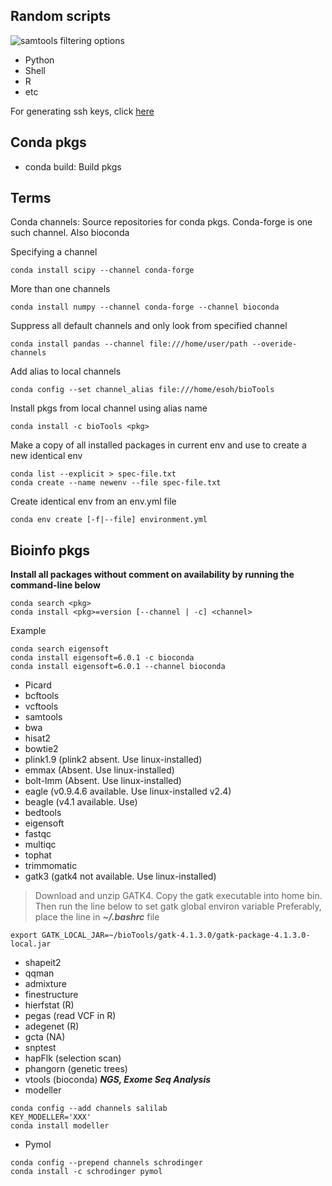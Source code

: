 Random scripts
---
![samtools filtering options](https://github.com/esohkevin/scripts/blob/master/samFilter.png)

- Python
- Shell
- R
- etc

For generating ssh keys, click [here](https://help.github.com/articles/generating-a-new-ssh-key-and-adding-it-to-the-ssh-agent/)

Conda pkgs
---
- conda build: Build pkgs


Terms
---
Conda channels: Source repositories for conda pkgs. Conda-forge is one such channel. Also bioconda

Specifying a channel
```
conda install scipy --channel conda-forge
```

More than one channels
```
conda install numpy --channel conda-forge --channel bioconda
```

Suppress all default channels and only look from specified channel
```
conda install pandas --channel file:///home/user/path --overide-channels
```

Add alias to local channels
```
conda config --set channel_alias file:///home/esoh/bioTools
```

Install pkgs from local channel using alias name
```
conda install -c bioTools <pkg>
```

Make a copy of all installed packages in current env and use to create a new identical env
```
conda list --explicit > spec-file.txt
conda create --name newenv --file spec-file.txt
```

Create identical env from an env.yml file
```
conda env create [-f|--file] environment.yml 
```

Bioinfo pkgs
---
**Install all packages without comment on availability by running the command-line below**
```
conda search <pkg>
conda install <pkg>=version [--channel | -c] <channel>  
```
Example
```
conda search eigensoft
conda install eigensoft=6.0.1 -c bioconda
conda install eigensoft=6.0.1 --channel bioconda
```

- Picard
- bcftools
- vcftools
- samtools
- bwa
- hisat2
- bowtie2
- plink1.9 (plink2 absent. Use linux-installed)
- emmax (Absent. Use linux-installed)
- bolt-lmm (Absent. Use linux-installed)
- eagle (v0.9.4.6 available. Use linux-installed v2.4)
- beagle (v4.1 available. Use)
- bedtools
- eigensoft
- fastqc
- multiqc
- tophat
- trimmomatic
- gatk3 (gatk4 not available. Use linux-installed)
> Download and unzip GATK4. Copy the gatk executable into home bin. Then run the line below to set gatk global environ variable
Preferably, place the line in _**~/.bashrc**_ file

```
export GATK_LOCAL_JAR=~/bioTools/gatk-4.1.3.0/gatk-package-4.1.3.0-local.jar
```

- shapeit2
- qqman
- admixture
- finestructure
- hierfstat (R)
- pegas (read VCF in R)
- adegenet (R)
- gcta (NA)
- snptest
- hapFlk (selection scan)
- phangorn (genetic trees)
- vtools (bioconda) ***NGS, Exome Seq Analysis***
- modeller

```
conda config --add channels salilab
KEY_MODELLER='XXX'
conda install modeller
```
- Pymol

```
conda config --prepend channels schrodinger
conda install -c schrodinger pymol
```
